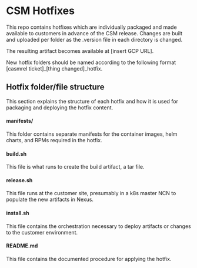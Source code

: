 # CSM Hotfixes

This repo contains hotfixes which are individually packaged and made available to customers in advance of the CSM release.  Changes are built and uploaded per folder as the .version file in each directory is changed.

The resulting artifact becomes available at [insert GCP URL].

New hotfix folders should be named according to the following format [casmrel ticket]_[thing changed]_hotfix.

## Hotfix folder/file structure

This section explains the structure of each hotfix and how it is used for packaging and deploying the hotfix content.


#### manifests/

This folder contains separate manifests for the container images, helm charts, and RPMs required in the hotfix.


#### build.sh

This file is what runs to create the build artifact, a tar file.


#### release.sh

This file runs at the customer site, presumably in a k8s master NCN to populate the new artifacts in Nexus.


#### install.sh

This file contains the orchestration necessary to deploy artifacts or changes to the customer environment.


#### README.md

This file contains the documented procedure for applying the hotfix.




